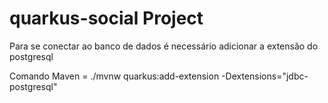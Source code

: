 # quarkus-social Project

Para se conectar ao banco de dados é necessário adicionar a extensão do postgresql

Comando Maven = ./mvnw quarkus:add-extension -Dextensions="jdbc-postgresql"
